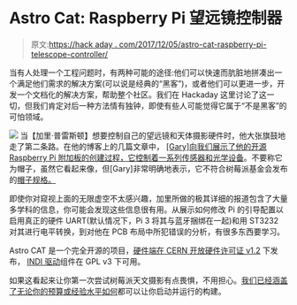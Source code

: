 # Astro Cat: Raspberry Pi 望远镜控制器

> 原文:[https://hack aday . com/2017/12/05/astro-cat-raspberry-pi-telescope-controller/](https://hackaday.com/2017/12/05/astro-cat-raspberry-pi-telescope-controller/)

当有人处理一个工程问题时，有两种可能的途径:他们可以快速而肮脏地拼凑出一个满足他们需求的解决方案(可以说是经典的“黑客”)，或者他们可以更进一步，开发一个文档化的解决方案，帮助整个社区。我们在 Hackaday 这里讨论了这一切，但我们肯定对后一种方法情有独钟，即使有些人可能觉得它属于“不是黑客”的可怕领域。

[![](../Images/f577bbfcf60b16a2f4b7d6854b446217.png)](https://hackaday.com/wp-content/uploads/2017/12/astrocat_detail.jpg) 当【加里·普雷斯顿】想要控制自己的望远镜和天体摄影硬件时，他大张旗鼓地走了第二条路。在他的博客上的几篇文章中， [[Gary]向我们展示了他的开源 Raspberry Pi 附加板的创建过程，它控制着一系列传感器和光学设备](https://www.mups.co.uk/project/software/astrocat/)。不要称它为帽子，虽然它看起来像，但[Gary]非常明确地表示，它不符合树莓派基金会发布的[帽子规格。](https://www.raspberrypi.org/blog/introducing-raspberry-pi-hats/)

即使你对窥视上面的无限虚空不太感兴趣，加里所做的极其详细的报道包含了大量多学科的信息，你可能会发现这些信息很有用。从展示如何修改 Pi 的引导配置以启用真正的硬件 UART(默认情况下，Pi 3 将其与蓝牙捆绑在一起)和用 ST3232 对其进行电平转换，到对他在 PCB 布局中所犯错误的分析，有很多东西要学习。

Astro CAT 是一个完全开源的项目，[硬件端在 CERN 开放硬件许可证 v1.2](https://bitbucket.org/BWGaryP/mup-astro-cat-hardware/) 下发布， [INDI 驱动](http://indilib.org)组件在 GPL v3 下可用。

如果这看起来让你第一次尝试树莓派天文摄影有点畏惧，不用担心。[我们已经涵盖了无论](https://hackaday.com/2017/04/20/budget-astrophotography-with-a-raspberry-pi/)[你的预算或经验水平如何](https://hackaday.com/2017/11/09/weatherproof-pi-looks-up-so-you-dont-have-to/)都可以让你启动并运行的构建。